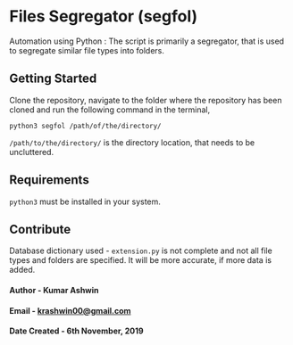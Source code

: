 # Files Segregator (segfol)
Automation using Python : The script is primarily a segregator, that is used to segregate similar file types into folders.

## Getting Started
Clone the repository, navigate to the folder where the repository has been cloned and run the following command in the terminal,

```shell
python3 segfol /path/of/the/directory/
```
`/path/to/the/directory/` is the directory location, that needs to be uncluttered.

## Requirements
`python3` must be installed in your system.

## Contribute
Database dictionary used - `extension.py` is not complete and not all file types and folders are specified. It will be more accurate, if more data is added.

#### Author - Kumar Ashwin 
#### Email - krashwin00@gmail.com
#### Date Created - 6th November, 2019

